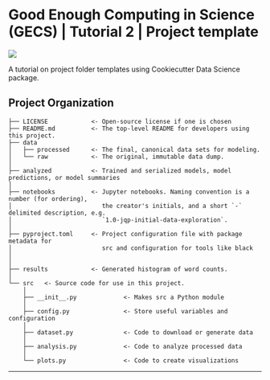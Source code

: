 # Good Enough Computing in Science (GECS) | Tutorial 2 | Project template

<a target="_blank" href="https://cookiecutter-data-science.drivendata.org/">
    <img src="https://img.shields.io/badge/CCDS-Project%20template-328F97?logo=cookiecutter" />
</a>

A tutorial on project folder templates using Cookiecutter Data Science package.

## Project Organization

```
├── LICENSE            <- Open-source license if one is chosen
├── README.md          <- The top-level README for developers using this project.
├── data
│   ├── processed      <- The final, canonical data sets for modeling.
│   └── raw            <- The original, immutable data dump.
│
├── analyzed           <- Trained and serialized models, model predictions, or model summaries
│
├── notebooks          <- Jupyter notebooks. Naming convention is a number (for ordering),
│                         the creator's initials, and a short `-` delimited description, e.g.
│                         `1.0-jqp-initial-data-exploration`.
│
├── pyproject.toml     <- Project configuration file with package metadata for 
│                         src and configuration for tools like black
│
│
├── results            <- Generated histogram of word counts.
│
└── src   <- Source code for use in this project.
    │
    ├── __init__.py             <- Makes src a Python module
    │
    ├── config.py               <- Store useful variables and configuration
    │
    ├── dataset.py              <- Code to download or generate data
    │
    ├── analysis.py             <- Code to analyze processed data
    │
    └── plots.py                <- Code to create visualizations
```

--------
